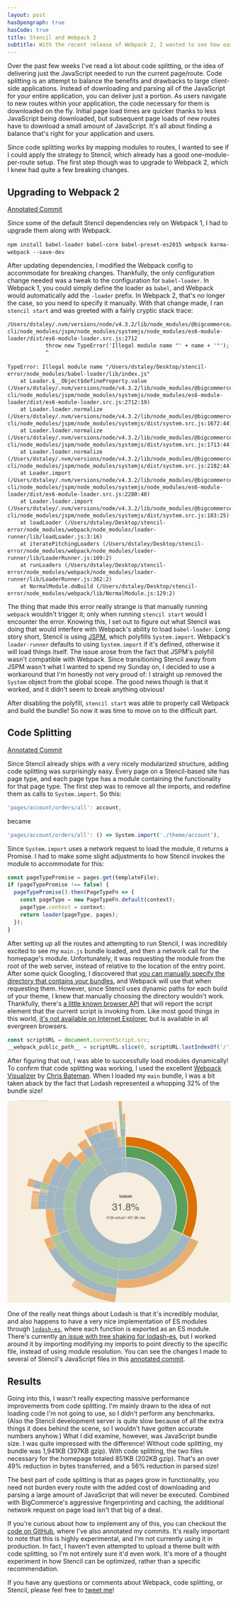 ```yaml
---
layout: post
hasOpengraph: true
hasCode: true
title: Stencil and Webpack 2
subtitle: With the recent release of Webpack 2, I wanted to see how easy it would be to migrate Stencil to it, and if I could take advantage of automatic code splitting.
---
```

Over the past few weeks I've read a lot about code splitting, or the idea of delivering just the JavaScript needed to run the current page/route. Code splitting is an attempt to balance the benefits and drawbacks to large client-side applications. Instead of downloading and parsing all of the JavaScript for your entire application, you can deliver just a portion. As users navigate to new routes within your application, the code necessary for them is downloaded on the fly. Initial page load times are quicker thanks to less JavaScript being downloaded, but subsequent page loads of new routes have to download a small amount of JavaScript. It's all about finding a balance that's right for your application and users.

Since code splitting works by mapping modules to routes, I wanted to see if I could apply the strategy to Stencil, which already has a good one-module-per-route setup. The first step though was to upgrade to Webpack 2, which I knew had quite a few breaking changes.

## Upgrading to Webpack 2
[Annotated Commit](https://github.com/dstaley/stencil-webpack-2/commit/470b55e6557bf4f852e43cf7d7032e2249f10270)

Since some of the default Stencil dependencies rely on Webpack 1, I had to upgrade them along with Webpack.

`npm install babel-loader babel-core babel-preset-es2015 webpack karma-webpack --save-dev`

After updating dependencies, I modified the Webpack config to accommodate for breaking changes. Thankfully, the only configuration change needed was a tweak to the configuration for `babel-loader`. In Webpack 1, you could simply define the loader as `babel`, and Webpack would automatically add the `-loader` prefix. In Webpack 2, that's no longer the case, so you need to specify it manually. With that change made, I ran `stencil start` and was greeted with a fairly cryptic stack trace:

```
/Users/dstaley/.nvm/versions/node/v4.3.2/lib/node_modules/@bigcommerce/stencil-cli/node_modules/jspm/node_modules/systemjs/node_modules/es6-module-loader/dist/es6-module-loader.src.js:2712
            throw new TypeError('Illegal module name "' + name + '"');
            ^

TypeError: Illegal module name "/Users/dstaley/Desktop/stencil-error/node_modules/babel-loader/lib/index.js"
    at Loader.$__Object$defineProperty.value (/Users/dstaley/.nvm/versions/node/v4.3.2/lib/node_modules/@bigcommerce/stencil-cli/node_modules/jspm/node_modules/systemjs/node_modules/es6-module-loader/dist/es6-module-loader.src.js:2712:19)
    at Loader.loader.normalize (/Users/dstaley/.nvm/versions/node/v4.3.2/lib/node_modules/@bigcommerce/stencil-cli/node_modules/jspm/node_modules/systemjs/dist/system.src.js:1672:44)
    at Loader.loader.normalize (/Users/dstaley/.nvm/versions/node/v4.3.2/lib/node_modules/@bigcommerce/stencil-cli/node_modules/jspm/node_modules/systemjs/dist/system.src.js:1713:44)
    at Loader.loader.normalize (/Users/dstaley/.nvm/versions/node/v4.3.2/lib/node_modules/@bigcommerce/stencil-cli/node_modules/jspm/node_modules/systemjs/dist/system.src.js:2182:44)
    at Loader.import (/Users/dstaley/.nvm/versions/node/v4.3.2/lib/node_modules/@bigcommerce/stencil-cli/node_modules/jspm/node_modules/systemjs/node_modules/es6-module-loader/dist/es6-module-loader.src.js:2280:40)
    at Loader.loader.import (/Users/dstaley/.nvm/versions/node/v4.3.2/lib/node_modules/@bigcommerce/stencil-cli/node_modules/jspm/node_modules/systemjs/dist/system.src.js:103:25)
    at loadLoader (/Users/dstaley/Desktop/stencil-error/node_modules/webpack/node_modules/loader-runner/lib/loadLoader.js:3:16)
    at iteratePitchingLoaders (/Users/dstaley/Desktop/stencil-error/node_modules/webpack/node_modules/loader-runner/lib/LoaderRunner.js:169:2)
    at runLoaders (/Users/dstaley/Desktop/stencil-error/node_modules/webpack/node_modules/loader-runner/lib/LoaderRunner.js:362:2)
    at NormalModule.doBuild (/Users/dstaley/Desktop/stencil-error/node_modules/webpack/lib/NormalModule.js:129:2)
```

The thing that made this error really strange is that manually running `webpack` wouldn't trigger it; only when running `stencil start` would I encounter the error. Knowing this, I set out to figure out what Stencil was doing that would interfere with Webpack's ability to load `babel-loader`. Long story short, Stencil is using [JSPM](), which polyfills `System.import`. Webpack's `loader-runner` defaults to using `System.import` if it's defined, otherwise it will load things itself. The issue arose from the fact that JSPM's polyfill wasn't compatible with Webpack. Since transitioning Stencil away from JSPM wasn't what I wanted to spend my Sunday on, I decided to use a workaround that I'm honestly not very proud of: I straight up removed the `System` object from the global scope. The good news though is that it worked, and it didn't seem to break anything obvious!

After disabling the polyfill, `stencil start` was able to properly call Webpack and build the bundle! So now it was time to move on to the difficult part.

## Code Splitting
[Annotated Commit](https://github.com/dstaley/stencil-webpack-2/commit/4776bf964a35c9b2b87b54db066ad8558b9727e2)

Since Stencil already ships with a very nicely modularized structure, adding code splitting was surprisingly easy. Every page on a Stencil-based site has page type, and each page type has a module containing the functionality for that page type. The first step was to remove all the imports, and redefine them as calls to `System.import`. So this:

```js
'pages/account/orders/all': account,
```

became

```js
'pages/account/orders/all': () => System.import('./theme/account'),
```

Since `System.import` uses a network request to load the module, it returns a Promise. I had to make some slight adjustments to how Stencil invokes the module to accommodate for this:

```js
const pageTypePromise = pages.get(templateFile);
if (pageTypePromise !== false) {
  pageTypePromise().then(PageTypeFn => {
    const pageType = new PageTypeFn.default(context);
    pageType.context = context;
    return loader(pageType, pages);
  });
}
```

After setting up all the routes and attempting to run Stencil, I was incredibly excited to see my `main.js` bundle loaded, and then a network call for the homepage's module. Unfortunately, it was requesting the module from the root of the web server, instead of relative to the location of the entry point. After some quick Googling, I discovered that [you can manually specify the directory that contains your bundles](https://github.com/webpack/webpack/issues/3265), and Webpack will use that when requesting them. However, since Stencil uses dynamic paths for each build of your theme, I knew that manually choosing the directory wouldn't work. Thankfully, there's [a little known browser API](https://developer.mozilla.org/en-US/docs/Web/API/Document/currentScript) that will report the script element that the current script is invoking from. Like most good things in this world, [it's not available on Internet Explorer](http://caniuse.com/#feat=document-currentscript), but is available in all evergreen browsers.

```js
const scriptURL = document.currentScript.src;
__webpack_public_path__ = scriptURL.slice(0, scriptURL.lastIndexOf('/') + 1);
```

After figuring that out, I was able to successfully load modules dynamically! To confirm that code splitting was working, I used the excellent [Webpack Visualizer](https://chrisbateman.github.io/webpack-visualizer/) by [Chris Bateman](https://twitter.com/batemanchris). When I loaded my `main` bundle, I was a bit taken aback by the fact that Lodash represented a whopping 32% of the bundle size!

![Lodash represented 32% of the main bundle's size](/img/lodash-bundle-size.jpg)

One of the really neat things about Lodash is that it's incredibly modular, and also happens to have a very nice implementation of ES modules through [`lodash-es`](https://www.npmjs.com/package/lodash-es), where each function is exported as an ES module. There's currently [an issue with tree shaking for lodash-es](https://github.com/webpack/webpack/issues/1750), but I worked around it by importing modifying my imports to point directly to the specific file, instead of using module resolution. You can see the changes I made to several of Stencil's JavaScript files in this [annotated commit](https://github.com/dstaley/stencil-webpack-2/commit/856a5d8da20c335fcee9d5a9bde4a147d7119879).

## Results

Going into this, I wasn't really expecting massive performance improvements from code splitting. I'm mainly drawn to the idea of not loading code I'm not going to use, so I didn't perform any benchmarks. (Also the Stencil development server is quite slow because of all the extra things it does behind the scene, so I wouldn't have gotten accurate numbers anyhow.) What I did examine, however, was JavaScript bundle size. I was quite impressed with the difference! Without code splitting, my bundle was 1,941KB (397KB gzip). With code splitting, the two files necessary for the homepage totaled 851KB (202KB gzip). That's an over 49% reduction in bytes transferred, and a 56% reduction in parsed size!

The best part of code splitting is that as pages grow in functionality, you need not burden every route with the added cost of downloading and parsing a large amount of JavaScript that will never be executed. Combined with BigCommerce's aggressive fingerprinting and caching, the additional network request on page load isn't that big of a deal.

If you're curious about how to implement any of this, you can checkout the [code on GitHub](https://github.com/dstaley/stencil-webpack-2), where I've also annotated my commits. It's really important to note that this is highly experimental, and I'm not currently using it in production. In fact, I haven't even attempted to upload a theme built with code splitting, so I'm not entirely sure it'd even work. It's more of a thought experiment in how Stencil can be optimized, rather than a specific recommendation.

If you have any questions or comments about Webpack, code splitting, or Stencil, please feel free to [tweet me](https://twitter.com/dstaley)!
